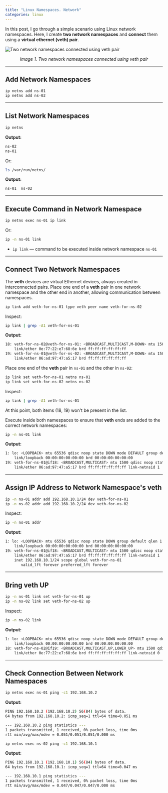 ```yaml
---
title: "Linux Namespaces. Network"
categories: linux
---
```


In this post, I go through a simple scenario using Linux network namespaces. Here, I create **two network namespaces** and **connect** them using a **virtual ethernet (veth) pair**.

![Two network namespaces connected using veth pair](https://cdn.hashnode.com/res/hashnode/image/upload/v1640811821693/-3lyPlEf5.png)

<p align="center"><em>Image 1. Two network namespaces connected using veth pair</em></p>

---

## Add Network Namespaces

```bash
ip netns add ns-01
ip netns add ns-02
```

---

## List Network Namespaces

```bash
ip netns
```
**Output:**
```bash
ns-02
ns-01
```

Or:

```bash
ls /var/run/netns/
```
**Output:**
```bash
ns-01  ns-02
```

---

## Execute Command in Network Namespace

```bash
ip netns exec ns-01 ip link
```
Or:
```bash
ip -n ns-01 link
```

- `ip link` — command to be executed inside network namespace `ns-01`

---

## Connect Two Network Namespaces

The **veth** devices are virtual Ethernet devices, always created in interconnected pairs. Place one end of a **veth** pair in one network namespace and the other end in another, allowing communication between namespaces.

```bash
ip link add veth-for-ns-01 type veth peer name veth-for-ns-02
```

Inspect:
```bash
ip link | grep -A1 veth-for-ns-01
```
**Output:**
```bash
18: veth-for-ns-02@veth-for-ns-01: <BROADCAST,MULTICAST,M-DOWN> mtu 1500 qdisc noop state DOWN mode DEFAULT group default qlen 1000
    link/ether 0e:77:22:e7:68:6e brd ff:ff:ff:ff:ff:ff
19: veth-for-ns-01@veth-for-ns-02: <BROADCAST,MULTICAST,M-DOWN> mtu 1500 qdisc noop state DOWN mode DEFAULT group default qlen 1000
    link/ether 06:ad:97:47:a5:17 brd ff:ff:ff:ff:ff:ff
```

Place one end of the **veth** pair in `ns-01` and the other in `ns-02`:

```bash
ip link set veth-for-ns-01 netns ns-01
ip link set veth-for-ns-02 netns ns-02
```

Inspect:
```bash
ip link | grep -A1 veth-for-ns-01
```
At this point, both items (18, 19) won't be present in the list.

Execute inside both namespaces to ensure that **veth** ends are added to the correct network namespaces:

```bash
ip -n ns-01 link
```
**Output:**
```bash
1: lo: <LOOPBACK> mtu 65536 qdisc noop state DOWN mode DEFAULT group default qlen 1
    link/loopback 00:00:00:00:00:00 brd 00:00:00:00:00:00
19: veth-for-ns-01@if18: <BROADCAST,MULTICAST> mtu 1500 qdisc noop state DOWN mode DEFAULT group default qlen 1000
    link/ether 06:ad:97:47:a5:17 brd ff:ff:ff:ff:ff:ff link-netnsid 1
```

---

## Assign IP Address to Network Namespace's veth

```bash
ip -n ns-01 addr add 192.168.10.1/24 dev veth-for-ns-01
ip -n ns-02 addr add 192.168.10.2/24 dev veth-for-ns-02
```

Inspect:
```bash
ip -n ns-01 addr
```
**Output:**
```bash
1: lo: <LOOPBACK> mtu 65536 qdisc noop state DOWN group default qlen 1
    link/loopback 00:00:00:00:00:00 brd 00:00:00:00:00:00
19: veth-for-ns-01@if18: <BROADCAST,MULTICAST> mtu 1500 qdisc noop state DOWN group default qlen 1000
    link/ether 06:ad:97:47:a5:17 brd ff:ff:ff:ff:ff:ff link-netnsid 1
    inet 192.168.10.1/24 scope global veth-for-ns-01
       valid_lft forever preferred_lft forever
```

---

## Bring veth UP

```bash
ip -n ns-01 link set veth-for-ns-01 up
ip -n ns-02 link set veth-for-ns-02 up
```

Inspect:
```bash
ip -n ns-02 link
```
**Output:**
```bash
1: lo: <LOOPBACK> mtu 65536 qdisc noop state DOWN mode DEFAULT group default qlen 1
    link/loopback 00:00:00:00:00:00 brd 00:00:00:00:00:00
18: veth-for-ns-02@if19: <BROADCAST,MULTICAST,UP,LOWER_UP> mtu 1500 qdisc noqueue state UP mode DEFAULT group default qlen 1000
    link/ether 0e:77:22:e7:68:6e brd ff:ff:ff:ff:ff:ff link-netnsid 0
```

---

## Check Connection Between Network Namespaces

```bash
ip netns exec ns-01 ping -c1 192.168.10.2
```
**Output:**
```bash
PING 192.168.10.2 (192.168.10.2) 56(84) bytes of data.
64 bytes from 192.168.10.2: icmp_seq=1 ttl=64 time=0.051 ms

--- 192.168.10.2 ping statistics ---
1 packets transmitted, 1 received, 0% packet loss, time 0ms
rtt min/avg/max/mdev = 0.051/0.051/0.051/0.000 ms
```

```bash
ip netns exec ns-02 ping -c1 192.168.10.1
```
**Output:**
```bash
PING 192.168.10.1 (192.168.10.1) 56(84) bytes of data.
64 bytes from 192.168.10.1: icmp_seq=1 ttl=64 time=0.047 ms

--- 192.168.10.1 ping statistics ---
1 packets transmitted, 1 received, 0% packet loss, time 0ms
rtt min/avg/max/mdev = 0.047/0.047/0.047/0.000 ms
```
